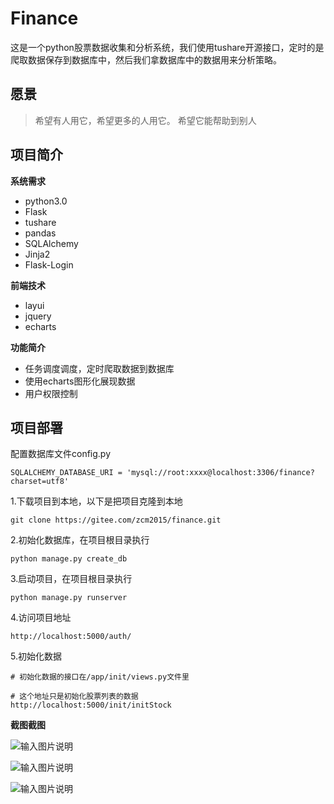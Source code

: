 
# Finance
这是一个python股票数据收集和分析系统，我们使用tushare开源接口，定时的是爬取数据保存到数据库中，然后我们拿数据库中的数据用来分析策略。


## 愿景

> 希望有人用它，希望更多的人用它。
> 希望它能帮助到别人


## 项目简介

**系统需求**
- python3.0
- Flask
- tushare
- pandas
- SQLAlchemy
- Jinja2
- Flask-Login

**前端技术**
- layui
- jquery
- echarts

**功能简介**
- 任务调度调度，定时爬取数据到数据库
- 使用echarts图形化展现数据
- 用户权限控制


## 项目部署

配置数据库文件config.py

```code
SQLALCHEMY_DATABASE_URI = 'mysql://root:xxxx@localhost:3306/finance?charset=utf8'
```

1.下载项目到本地，以下是把项目克隆到本地

```code
git clone https://gitee.com/zcm2015/finance.git
```

2.初始化数据库，在项目根目录执行

```code
python manage.py create_db
```

3.启动项目，在项目根目录执行

```code
python manage.py runserver
```

4.访问项目地址

```
http://localhost:5000/auth/
```

5.初始化数据

```code
# 初始化数据的接口在/app/init/views.py文件里

# 这个地址只是初始化股票列表的数据
http://localhost:5000/init/initStock
```


**截图截图**

![输入图片说明](https://gitee.com/uploads/images/2018/0328/214522_603d37e5_387233.png "股票列表.PNG")

![输入图片说明](https://gitee.com/uploads/images/2018/0328/214743_c6fb8a91_387233.png "业绩报告.PNG")

![输入图片说明](https://gitee.com/uploads/images/2018/0328/214751_5708ce0d_387233.png "盈利能力.PNG")


